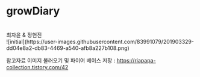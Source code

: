 # growDiary
<br>
최자윤 & 정현진 <br>
  ![initial](https://user-images.githubusercontent.com/83991079/201903329-dd04e8a2-db83-4469-a540-afb8a227b108.png)

참고자료
이미지 불러오기 및 파이어 베이스 저장 : https://riapapa-collection.tistory.com/42 <br>

